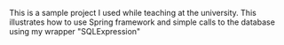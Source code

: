 This is a sample project I used while teaching at the university. This illustrates how to use Spring framework and simple calls to the database using my wrapper "SQLExpression"
